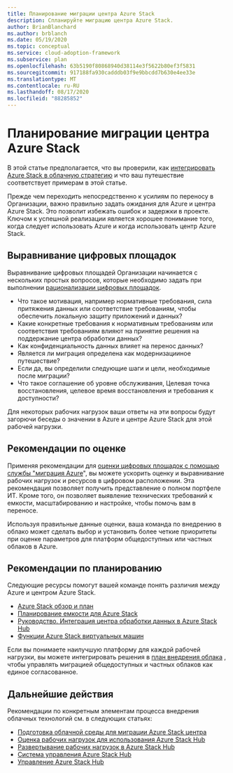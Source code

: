 ```yaml
---
title: Планирование миграции центра Azure Stack
description: Спланируйте миграцию центра Azure Stack.
author: BrianBlanchard
ms.author: brblanch
ms.date: 05/19/2020
ms.topic: conceptual
ms.service: cloud-adoption-framework
ms.subservice: plan
ms.openlocfilehash: 63b5190f80868940d38114e3f5622b80ef3f5831
ms.sourcegitcommit: 917188fa930cadddb03f9e9bbcdd7b630e4ee33e
ms.translationtype: MT
ms.contentlocale: ru-RU
ms.lasthandoff: 08/17/2020
ms.locfileid: "88285852"
---
```

# <a name="plan-your-azure-stack-hub-migration"></a>Планирование миграции центра Azure Stack

В этой статье предполагается, что вы проверили, как [интегрировать Azure Stack в облачную стратегию](./index.md) и что ваш путешествие соответствует примерам в этой статье.

Прежде чем переходить непосредственно к усилиям по переносу в Организации, важно правильно задать ожидания для Azure и центра Azure Stack. Это позволит избежать ошибок и задержки в проекте. Ключом к успешной реализации является хорошее понимание того, когда следует использовать Azure и когда использовать центр Azure Stack.

## <a name="digital-estate-alignment"></a>Выравнивание цифровых площадок

Выравнивание цифровых площадей Организации начинается с нескольких простых вопросов, которые необходимо задать при выполнении [рационализации цифровых площадок](../../digital-estate/index.md).

- Что такое мотивация, например нормативные требования, сила притяжения данных или соответствие требованиям, чтобы обеспечить локальную защиту приложений и данных?
- Какие конкретные требования к нормативным требованиям или соответствия требованиям влияют на принятие решения на поддержание центра обработки данных?
- Как конфиденциальность данных влияет на перенос данных?
- Является ли миграция определена как модернизацииное путешествие?
- Если да, вы определили следующие шаги и цели, необходимые после миграции?
- Что такое соглашение об уровне обслуживания, Целевая точка восстановления, целевое время восстановления и требования к доступности?

Для некоторых рабочих нагрузок ваши ответы на эти вопросы будут загорючи беседы о значении в Azure и центре Azure Stack для этой рабочей нагрузки.

## <a name="assessment-best-practices"></a>Рекомендации по оценке

Применяя рекомендации для [оценки цифровых площадок с помощью службы "миграция Azure](../../plan/contoso-migration-assessment.md)", вы можете ускорить оценку и выравнивание рабочих нагрузок и ресурсов в цифровом расположении. Эта рекомендация позволяет получить представление о полном портфеле ИТ. Кроме того, он позволяет выявление технических требований к емкости, масштабированию и настройке, чтобы помочь вам в переносе.

Используя правильные данные оценки, ваша команда по внедрению в облако может сделать выбор и установить более четкие приоритеты при оценке параметров для платформ общедоступных или частных облаков в Azure.

## <a name="planning-best-practices"></a>Рекомендации по планированию

Следующие ресурсы помогут вашей команде понять различия между Azure и центром Azure Stack.

- [Azure Stack обзор и план](https://azure.microsoft.com/resources/videos/ignite-2018-azure-stack-overview-and-roadmap/)
- [Планирование емкости для Azure Stack](/azure/azure-stack/capacity-planning)
- [Руководство. Интеграция центра обработки данных в Azure Stack Hub](/azure-stack/operator/azure-stack-customer-journey)
- [Функции Azure Stack виртуальных машин](/azure-stack/user/azure-stack-vm-considerations?view=azs-1910)

Если вы понимаете наилучшую платформу для каждой рабочей нагрузки, вы можете интегрировать решения в [план внедрения облака](../../plan/template.md) , чтобы управлять миграцией общедоступных и частных облаков как единое согласованное.

## <a name="next-steps"></a>Дальнейшие действия

Рекомендации по конкретным элементам процесса внедрения облачных технологий см. в следующих статьях:

- [Подготовка облачной среды для миграции Azure Stack центра](./ready.md)
- [Оценка рабочих нагрузок для использования Azure Stack Hub](./migrate-assess.md)
- [Развертывание рабочих нагрузок в Azure Stack Hub](./migrate-deploy.md)
- [Система управления Azure Stack Hub](./govern.md)
- [Управление Azure Stack Hub](./manage.md)